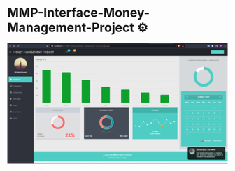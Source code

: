 <h1>MMP-Interface-Money-Management-Project ⚙️</h1>
    <img src="img/poster.png" width="1000">
  </a>
